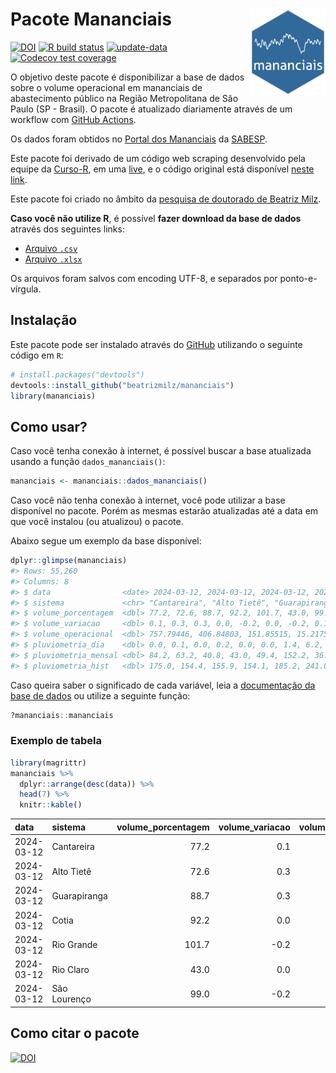 
<!-- README.md is generated from README.Rmd. Please edit that file -->

# Pacote Mananciais <img src="man/figures/hexlogo.png" align="right" width = "120px"/>

<!-- badges: start -->

[![DOI](https://zenodo.org/badge/DOI/10.5281/zenodo.4733056.svg)](https://doi.org/10.5281/zenodo.4733056)
[![R build
status](https://github.com/beatrizmilz/mananciais/workflows/R-CMD-check/badge.svg)](https://github.com/beatrizmilz/mananciais/actions)
[![update-data](https://github.com/beatrizmilz/mananciais/actions/workflows/2-update_data.yaml/badge.svg)](https://github.com/beatrizmilz/mananciais/actions/workflows/2-update_data.yaml)
[![Codecov test
coverage](https://codecov.io/gh/beatrizmilz/mananciais/branch/master/graph/badge.svg)](https://codecov.io/gh/beatrizmilz/mananciais?branch=master)
<!-- badges: end -->

O objetivo deste pacote é disponibilizar a base de dados sobre o volume
operacional em mananciais de abastecimento público na Região
Metropolitana de São Paulo (SP - Brasil). O pacote é atualizado
diariamente através de um workflow com [GitHub
Actions](https://github.com/beatrizmilz/mananciais/actions).

Os dados foram obtidos no [Portal dos
Mananciais](http://mananciais.sabesp.com.br/Situacao) da
[SABESP](http://site.sabesp.com.br/site/Default.aspx).

Este pacote foi derivado de um código web scraping desenvolvido pela
equipe da [Curso-R](https://www.curso-r.com/), em uma
[live](https://youtu.be/jvZIxrMmOcQ), e o código original está
disponível [neste
link](https://github.com/curso-r/lives/blob/master/drafts/20200730_scraper_sabesp.R).

Este pacote foi criado no âmbito da [pesquisa de doutorado de Beatriz
Milz](https://beatrizmilz.github.io/tese/).

**Caso você não utilize R**, é possível **fazer download da base de
dados** através dos seguintes links:

- [Arquivo
  `.csv`](https://github.com/beatrizmilz/mananciais/raw/master/inst/extdata/mananciais.csv)
- [Arquivo
  `.xlsx`](https://github.com/beatrizmilz/mananciais/blob/master/inst/extdata/mananciais.xlsx?raw=true)

Os arquivos foram salvos com encoding UTF-8, e separados por
ponto-e-vírgula.

## Instalação

Este pacote pode ser instalado através do [GitHub](https://github.com/)
utilizando o seguinte código em `R`:

``` r
# install.packages("devtools")
devtools::install_github("beatrizmilz/mananciais")
library(mananciais)
```

## Como usar?

Caso você tenha conexão à internet, é possível buscar a base atualizada
usando a função `dados_mananciais()`:

``` r
mananciais <- mananciais::dados_mananciais() 
```

Caso você não tenha conexão à internet, você pode utilizar a base
disponível no pacote. Porém as mesmas estarão atualizadas até a data em
que você instalou (ou atualizou) o pacote.

Abaixo segue um exemplo da base disponível:

``` r
dplyr::glimpse(mananciais)
#> Rows: 55,260
#> Columns: 8
#> $ data                <date> 2024-03-12, 2024-03-12, 2024-03-12, 2024-03-12, 2…
#> $ sistema             <chr> "Cantareira", "Alto Tietê", "Guarapiranga", "Cotia…
#> $ volume_porcentagem  <dbl> 77.2, 72.6, 88.7, 92.2, 101.7, 43.0, 99.0, 77.1, 7…
#> $ volume_variacao     <dbl> 0.1, 0.3, 0.3, 0.0, -0.2, 0.0, -0.2, 0.1, 0.5, 0.8…
#> $ volume_operacional  <dbl> 757.79446, 406.84803, 151.85515, 15.21757, 114.100…
#> $ pluviometria_dia    <dbl> 0.0, 0.1, 0.0, 0.2, 0.0, 0.0, 1.4, 6.2, 1.7, 3.2, …
#> $ pluviometria_mensal <dbl> 84.2, 63.2, 40.8, 43.0, 49.4, 152.2, 36.4, 84.2, 6…
#> $ pluviometria_hist   <dbl> 175.0, 154.4, 155.9, 154.1, 185.2, 241.0, 198.9, 1…
```

Caso queira saber o significado de cada variável, leia a [documentação
da base de
dados](https://beatrizmilz.github.io/mananciais/reference/mananciais.html)
ou utilize a seguinte função:

``` r
?mananciais::mananciais
```

### Exemplo de tabela

``` r
library(magrittr)
mananciais %>% 
  dplyr::arrange(desc(data)) %>% 
  head(7) %>%
  knitr::kable()
```

| data       | sistema      | volume_porcentagem | volume_variacao | volume_operacional | pluviometria_dia | pluviometria_mensal | pluviometria_hist |
|:-----------|:-------------|-------------------:|----------------:|-------------------:|-----------------:|--------------------:|------------------:|
| 2024-03-12 | Cantareira   |               77.2 |             0.1 |          757.79446 |              0.0 |                84.2 |             175.0 |
| 2024-03-12 | Alto Tietê   |               72.6 |             0.3 |          406.84803 |              0.1 |                63.2 |             154.4 |
| 2024-03-12 | Guarapiranga |               88.7 |             0.3 |          151.85515 |              0.0 |                40.8 |             155.9 |
| 2024-03-12 | Cotia        |               92.2 |             0.0 |           15.21757 |              0.2 |                43.0 |             154.1 |
| 2024-03-12 | Rio Grande   |              101.7 |            -0.2 |          114.10027 |              0.0 |                49.4 |             185.2 |
| 2024-03-12 | Rio Claro    |               43.0 |             0.0 |            5.87848 |              0.0 |               152.2 |             241.0 |
| 2024-03-12 | São Lourenço |               99.0 |            -0.2 |           87.91630 |              1.4 |                36.4 |             198.9 |

## Como citar o pacote

[![DOI](https://zenodo.org/badge/DOI/10.5281/zenodo.4733056.svg)](https://doi.org/10.5281/zenodo.4733056)

